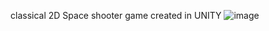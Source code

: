classical 2D Space shooter game created in UNITY
![image](https://github.com/user-attachments/assets/a557d294-cd10-457e-a190-88f7c2cef6bd)
